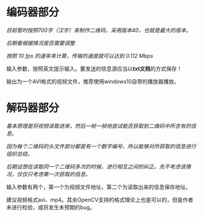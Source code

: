 # 编码器部分

*目前暂时按照700字（汉字）来制作二维码，采用版本40，也就是最大的版本。*

*后期看根据情况是否需要调整*

*按照 10 fps 的速率来计算，传输的速度就可以达到 0.112 Mbps*



输入参数，按照英文提示输入。要发送的信息源应当以**txt文档**的方式保存！

输出为一个AVI格式的视频文件，推荐使用windows10自带的播放器播放。



# 解码器部分

*基本原理是将视频读取进来，然后一帧一帧地尝试能否获取到二维码中所含有的信息。*

*因为每个二维码的头文件部分都是有一个数字编号，所以能够对所获取的信息进行组织总结。*

*后期设想在读取同一个二维码多次的时候，进行相互之间的纠正。先不考虑该情况，仅仅只考虑第一次获取的信息。*



输入参数有两个，第一个为视频文件地址，第二个为读取出来的信息保存地址。

建议视频格式avi、mp4。其余OpenCV支持的格式理论上也是可以的，但是作者未进行检验，或将发生未预期的bug。